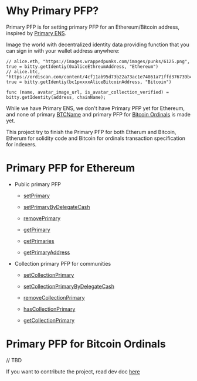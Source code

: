 # Why Primary PFP?

Primary PFP is for setting primary PFP for an Ethereum/Bitcoin address, inspired by [Primary ENS](https://support.ens.domains/en/articles/7890756-the-primary-name).


Image the world with decentralized identity data providing function that you can sign in with your wallet address anywhere:

```
// alice.eth, "https://images.wrappedpunks.com/images/punks/6125.png", true = bitty.getIdentiy(0xaliceEthreumAddress, "Ethereum")
// alice.btc, "https://ordiscan.com/content/4cf11ab95d73b22a73ac1e74861a71ffd376739b4246c9b14bf0bc01e734f1a7i0", true = bitty.getIdentiy(bc1pxxxxAliceBitcoinAddress, "Bitcoin")

func (name, avatar_image_url, is_avatar_collection_verified) = bitty.getIdentity(address, chainName);
```

While we have Primary ENS, we don't have Primary PFP yet for Ethereum, and none of primary [BTCName](https://github.com/BtcName) and
primary PFP for [Bitcoin Ordinals](https://github.com/ordinals/ord) is made yet.

This project try to finish the Primary PFP for both Etherum and Bitcoin, Etherum for solidity code and Bitcoin for ordinals transaction specification for indexers.

# Primary PFP for Ethereum

- Public primary PFP
  
  - [setPrimary](https://github.com/BittyIO/Primary-PFP/blob/main/src/IPrimaryPFP.sol#L31)

  - [setPrimaryByDelegateCash](https://github.com/BittyIO/Primary-PFP/blob/main/src/IPrimaryPFP.sol#L40)

  - [removePrimary](https://github.com/BittyIO/Primary-PFP/blob/main/src/IPrimaryPFP.sol#L49)

  - [getPrimary](https://github.com/BittyIO/Primary-PFP/blob/main/src/IPrimaryPFP.sol#L57)

  - [getPrimaries](https://github.com/BittyIO/Primary-PFP/blob/main/src/IPrimaryPFP.sol#L65)

  - [getPrimaryAddress](https://github.com/BittyIO/Primary-PFP/blob/main/src/IPrimaryPFP.sol#L74)
 

- Collection primary PFP for communities
  
  - [setCollectionPrimary](https://github.com/BittyIO/Primary-PFP/blob/main/src/ICollectionPrimaryPFP.sol#L25)
 
  - [setCollectionPrimaryByDelegateCash](https://github.com/BittyIO/Primary-PFP/blob/main/src/ICollectionPrimaryPFP.sol#L34)

  - [removeCollectionPrimary](https://github.com/BittyIO/Primary-PFP/blob/main/src/ICollectionPrimaryPFP.sol#L43)

  - [hasCollectionPrimary](https://github.com/BittyIO/Primary-PFP/blob/main/src/ICollectionPrimaryPFP.sol#L52)

  - [getCollectionPrimary](https://github.com/BittyIO/Primary-PFP/blob/main/src/ICollectionPrimaryPFP.sol#L61)

# Primary PFP for Bitcoin Ordinals
// TBD

If you want to contribute the project, read dev doc [here](https://github.com/BittyIO/Primary-PFP/blob/main/dev.md)
